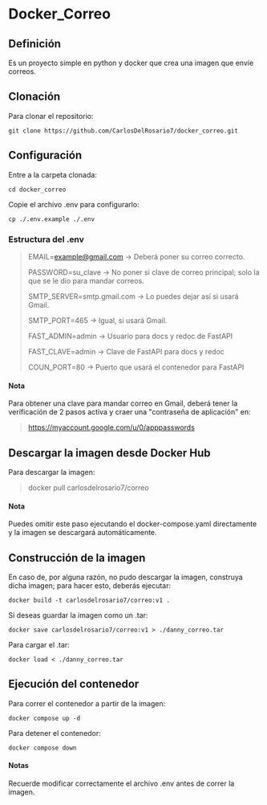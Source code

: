 # Docker_Correo

## Definición

Es un proyecto simple en python y docker que crea una imagen que envíe correos.

## Clonación

Para clonar el repositorio:

    git clone https://github.com/CarlosDelRosario7/docker_correo.git

## Configuración

Entre a la carpeta clonada:

    cd docker_correo

Copie el archivo .env para configurarlo:

    cp ./.env.example ./.env

### Estructura del .env

> EMAIL=example@gmail.com -> Deberá poner su correo correcto.
> 
> PASSWORD=su_clave -> No poner si clave de correo principal; solo la que se le dio para mandar correos.
> 
> SMTP_SERVER=smtp.gmail.com -> Lo puedes dejar así si usará Gmail.
> 
> SMTP_PORT=465 -> Igual, si usará Gmail.
> 
> FAST_ADMIN=admin -> Usuario para docs y redoc de FastAPI
> 
> FAST_CLAVE=admin -> Clave de FastAPI para docs y redoc
>
> COUN_PORT=80 -> Puerto que usará el contenedor para FastAPI

#### Nota
Para obtener una clave para mandar correo en Gmail, deberá tener la verificación de 2 pasos activa y craer una "contraseña de aplicación" en:
> https://myaccount.google.com/u/0/apppasswords

## Descargar la imagen desde Docker Hub

Para descargar la imagen:
> docker pull carlosdelrosario7/correo

#### Nota
Puedes omitir este paso ejecutando el docker-compose.yaml directamente y la imagen se descargará automáticamente.

## Construcción de la imagen

En caso de, por alguna razón, no pudo descargar la imagen, construya dicha imagen; para hacer esto, deberás ejecutar:

    docker build -t carlosdelrosario7/correo:v1 .

Si deseas guardar la imagen como un .tar:

    docker save carlosdelrosario7/correo:v1 > ./danny_correo.tar

Para cargar el .tar:

    docker load < ./danny_correo.tar

## Ejecución del contenedor

 Para correr el contenedor a partir de la imagen:

    docker compose up -d

Para detener el contenedor:

    docker compose down

#### Notas

Recuerde modificar correctamente el archivo .env antes de correr la imagen.

